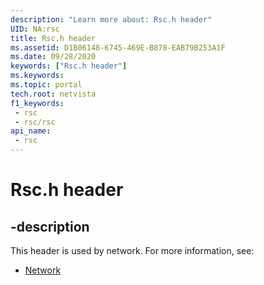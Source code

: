 ```yaml
---
description: "Learn more about: Rsc.h header"
UID: NA:rsc
title: Rsc.h header
ms.assetid: D1B06148-6745-469E-B878-EAB79B253A1F
ms.date: 09/28/2020
keywords: ["Rsc.h header"]
ms.keywords: 
ms.topic: portal
tech.root: netvista
f1_keywords:
 - rsc
 - rsc/rsc
api_name:
 - rsc
---
```


# Rsc.h header


## -description

This header is used by network. For more information, see:

- [Network](../_netvista/index.md)

